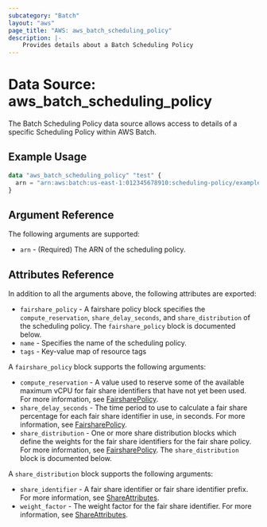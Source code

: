 ```yaml
---
subcategory: "Batch"
layout: "aws"
page_title: "AWS: aws_batch_scheduling_policy"
description: |-
    Provides details about a Batch Scheduling Policy
---
```


# Data Source: aws_batch_scheduling_policy

The Batch Scheduling Policy data source allows access to details of a specific Scheduling Policy within AWS Batch.

## Example Usage

```terraform
data "aws_batch_scheduling_policy" "test" {
  arn = "arn:aws:batch:us-east-1:012345678910:scheduling-policy/example"
}
```

## Argument Reference

The following arguments are supported:

* `arn` - (Required) The ARN of the scheduling policy.

## Attributes Reference

In addition to all the arguments above, the following attributes are exported:

* `fairshare_policy` - A fairshare policy block specifies the `compute_reservation`, `share_delay_seconds`, and `share_distribution` of the scheduling policy. The `fairshare_policy` block is documented below.
* `name` - Specifies the name of the scheduling policy.
* `tags` - Key-value map of resource tags

A `fairshare_policy` block supports the following arguments:

* `compute_reservation` - A value used to reserve some of the available maximum vCPU for fair share identifiers that have not yet been used. For more information, see [FairsharePolicy](https://docs.aws.amazon.com/batch/latest/APIReference/API_FairsharePolicy.html).
* `share_delay_seconds` - The time period to use to calculate a fair share percentage for each fair share identifier in use, in seconds. For more information, see [FairsharePolicy](https://docs.aws.amazon.com/batch/latest/APIReference/API_FairsharePolicy.html).
* `share_distribution` - One or more share distribution blocks which define the weights for the fair share identifiers for the fair share policy. For more information, see [FairsharePolicy](https://docs.aws.amazon.com/batch/latest/APIReference/API_FairsharePolicy.html). The `share_distribution` block is documented below.

A `share_distribution` block supports the following arguments:

* `share_identifier` - A fair share identifier or fair share identifier prefix. For more information, see [ShareAttributes](https://docs.aws.amazon.com/batch/latest/APIReference/API_ShareAttributes.html).
* `weight_factor` - The weight factor for the fair share identifier. For more information, see [ShareAttributes](https://docs.aws.amazon.com/batch/latest/APIReference/API_ShareAttributes.html).
